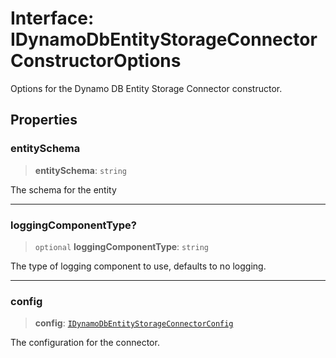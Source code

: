 # Interface: IDynamoDbEntityStorageConnectorConstructorOptions

Options for the Dynamo DB Entity Storage Connector constructor.

## Properties

### entitySchema

> **entitySchema**: `string`

The schema for the entity

***

### loggingComponentType?

> `optional` **loggingComponentType**: `string`

The type of logging component to use, defaults to no logging.

***

### config

> **config**: [`IDynamoDbEntityStorageConnectorConfig`](IDynamoDbEntityStorageConnectorConfig.md)

The configuration for the connector.
